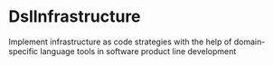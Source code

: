# DslInfrastructure
Implement infrastructure as code strategies with the help of domain-specific language tools in software product line development
